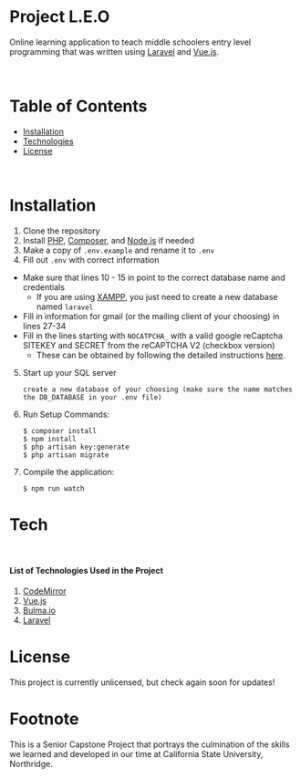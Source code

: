 # Project L.E.O
Online learning application to teach middle schoolers entry level programming that was written using [Laravel](https://laravel.com/) and [Vue.js](https://vuejs.org/).

<br>

# Table of Contents
- [Installation](#Installation)
- [Technologies](#Tech)
- [License](#License)

<br>

# Installation
1. Clone the repository
2. Install [PHP](https://www.php.net/downloads), [Composer](https://getcomposer.org/download/), and [Node.js](https://nodejs.org/en/) if needed
3. Make a copy of `.env.example` and rename it to `.env`
4. Fill out `.env` with correct information
  * Make sure that lines 10 - 15 in point to the correct database name and credentials
    * If you are using [XAMPP](https://www.apachefriends.org/download.html), you just need to create a new database named `laravel`
  * Fill in information for gmail (or the mailing client of your choosing) in lines 27-34
  * Fill in the lines starting with `NOCATPCHA_` with a valid google reCaptcha SITEKEY and SECRET from the reCAPTCHA V2 (checkbox version)
    * These can be obtained by following the detailed instructions [here](https://www.google.com/recaptcha/about/).
5. Start up your SQL server
   ```properties
   create a new database of your choosing (make sure the name matches the DB_DATABASE in your .env file)
   ```
6. Run Setup Commands:
    ```properties
    $ composer install
    $ npm install
    $ php artisan key:generate
    $ php artisan migrate
    ```
7. Compile the application:
    ```properties
    $ npm run watch
    ```
# Tech

<br>

#### List of Technologies Used in the Project
1. [CodeMirror](https://codemirror.net/)
2. [Vue.js](https://vuejs.org/)
3. [Bulma.io](https://bulma.io/)
4. [Laravel](https://laravel.com/docs/8.x/readme)

# License
This project is currently unlicensed, but check again soon for updates!

# Footnote
This is a Senior Capstone Project that portrays the culmination of the skills we learned and developed in our time at California State University, Northridge.